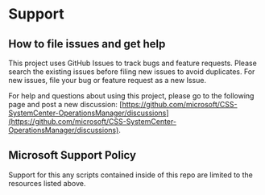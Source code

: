 # Support

## How to file issues and get help  

This project uses GitHub Issues to track bugs and feature requests. Please search the existing 
issues before filing new issues to avoid duplicates.  For new issues, file your bug or 
feature request as a new Issue.

For help and questions about using this project, please go to the following page and post a new discussion: [https://github.com/microsoft/CSS-SystemCenter-OperationsManager/discussions](https://github.com/microsoft/CSS-SystemCenter-OperationsManager/discussions).

## Microsoft Support Policy  

Support for this any scripts contained inside of this repo are limited to the resources listed above.

